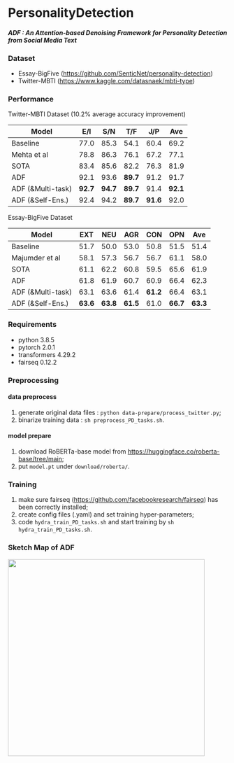 # PersonalityDetection

#### ***ADF : An Attention-based Denoising Framework for Personality Detection from Social Media Text***

### Dataset
- Essay-BigFive (https://github.com/SenticNet/personality-detection)
- Twitter-MBTI (https://www.kaggle.com/datasnaek/mbti-type)

### Performance
Twitter-MBTI Dataset (10.2% average accuracy improvement)

| Model  | E/I  | S/N  | T/F  |  J/P | Ave  |
| ------------ | ------------ | ------------ | ------------ | ------------ | ------------ |
|  Baseline |  77.0 | 85.3  | 54.1  | 60.4  | 69.2  |
| Mehta et al | 78.8  | 86.3  | 76.1  | 67.2  |  77.1 |
|  SOTA | 83.4  | 85.6  | 82.2  | 76.3  | 81.9  |
|  ADF |  92.1 | 93.6  |  **89.7** | 91.2  |  91.7 |
|  ADF (&Multi-task) | **92.7**  |  **94.7** | **89.7**  | 91.4  | **92.1** |
|  ADF (&Self-Ens.) | 92.4  |  94.2 | **89.7**  | **91.6**  | 92.0  |

Essay-BigFive Dataset

| Model  | EXT  | NEU  | AGR  |  CON | OPN |Ave |
| ------------ | ------------ | ------------ | ------------ | ------------ | ------------ | ------------ |
|  Baseline |  51.7 | 50.0   |  53.0  |  50.8  |  51.5  |  51.4  |
| Majumder et al  |  58.1  |  57.3  | 56.7   |  56.7   | 61.1   | 58.0   |
|  SOTA |  61.1  |   62.2  | 60.8   |  59.5 |  65.6  |  61.9  |
|  ADF |  61.8  |  61.9  |  60.7  | 60.9  |  66.4  |  62.3  |
|  ADF (&Multi-task) |  63.1  |  63.6 |  61.4  |  **61.2** |  66.4 |  63.1  |
|  ADF (&Self-Ens.) |  **63.6**  |  **63.8**  |  **61.5** |  61.0  | **66.7** |   **63.3** |

### Requirements
- python 3.8.5
- pytorch 2.0.1
- transformers 4.29.2
- fairseq 0.12.2

### Preprocessing
#### data preprocess
1.  generate original data files : `python data-prepare/process_twitter.py`;
2.  binarize training data : `sh preprocess_PD_tasks.sh`.

#### model prepare
1. download RoBERTa-base model from https://huggingface.co/roberta-base/tree/main;
2. put `model.pt` under `download/roberta/`.

### Training
1. make sure fairseq (https://github.com/facebookresearch/fairseq) has been correctly installed;
2. create config files (.yaml) and set training hyper-parameters;
3. code `hydra_train_PD_tasks.sh` and start training by `sh hydra_train_PD_tasks.sh`.

### Sketch Map of ADF

<img src="https://github.com/Once2gain/PersonalityDetection/assets/66986397/c231db06-49b9-4886-97d9-c5772e9f26d3" width="450px">





